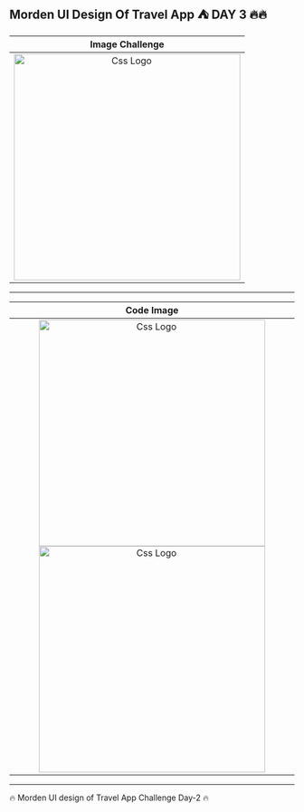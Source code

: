 <h2>Morden UI Design Of Travel App ⛺ DAY 3 🔥🔥</h2>


<table>
<thead>
  
<tr>



  
  
  <th align="center">Image Challenge</th>

</tr>
  

  
  
</thead>
  
  

<tbody>
  
  
<tr>
  
  <td align="center">
  <a target="_blank" rel="" href="https://user-images.githubusercontent.com/69757558/195458136-9041dde8-d9e0-4701-a9b8-1f1118457f46.png">
  <img src="https://user-images.githubusercontent.com/69757558/195458136-9041dde8-d9e0-4701-a9b8-1f1118457f46.png" alt="Css Logo" with="200" height="400"/>

  </a>
    
    
    
    
    
    
  
  </td>
  
  
  
</tr>
  
  
</tbody>
  
  
</table>


<hr>



<table>
  
  
  
<thead>
<tr>
  <th align="center">Code Image</th>

</tr>
  
  
</thead>
  
  
<tbody>
<tr>
  
  <td align="center">    
    
  <a target="_blank" rel="" href="https://user-images.githubusercontent.com/69757558/195458527-689f18ae-468a-4da1-aeda-b15a71446840.png">
  <img src="https://user-images.githubusercontent.com/69757558/195458527-689f18ae-468a-4da1-aeda-b15a71446840.png" alt="Css Logo" with="200" height="400"/></a>
    <a target="_blank" rel="" href="https://user-images.githubusercontent.com/69757558/195458484-ee1ff3e2-0fb8-43c3-b3ac-0d6be1e21de3.png">
  <img src="https://user-images.githubusercontent.com/69757558/195458484-ee1ff3e2-0fb8-43c3-b3ac-0d6be1e21de3.png" alt="Css Logo" with="200" height="400"/></a>
    
    
   
  
    
    
  
    
  </td>
  
</tr>
</tbody>
</table>


 <hr>



 🔥 Morden UI design of Travel App Challenge Day-2 🔥
